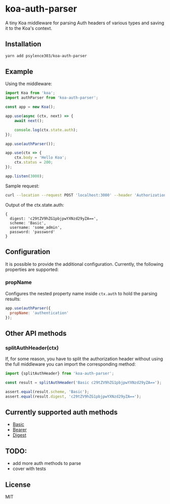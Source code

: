 # koa-auth-parser

A tiny Koa middleware for parsing Auth headers of various types and saving it to the Koa's context.

## Installation

```bash
yarn add psylence303/koa-auth-parser
```

## Example

Using the middleware:

```js
import Koa from 'koa';
import authParser from 'koa-auth-parser';

const app = new Koa();

app.use(async (ctx, next) => {
    await next();

    console.log(ctx.state.auth);
});

app.use(authParser());

app.use(ctx => {
    ctx.body = 'Hello Koa';
    ctx.status = 200;
});

app.listen(3000);
```

Sample request:

```bash
curl --location --request POST 'localhost:3000' --header 'Authorization: Basic c29tZV9hZG1pbjpwYXNzd29yZA=='
```

Output of the ctx.state.auth:

```json5
{
  digest: 'c29tZV9hZG1pbjpwYXNzd29yZA==',
  scheme: 'Basic',
  username: 'some_admin',
  password: 'password'
}
```

## Configuration

It is possible to provide the additional configuration. Currently, the following properties are supported:

### propName

Configures the nested property name inside `ctx.auth` to hold the parsing results:

```js
app.use(authParser({
  propName: 'authentication'
});
```

## Other API methods

### splitAuthHeader(ctx)

If, for some reason, you have to split the authorization header without using the full middleware you can import the corresponding method:

```js
import {splitAuthHeader} from 'koa-auth-parser';

const result = splitAuthHeader('Basic c29tZV9hZG1pbjpwYXNzd29yZA==');

assert.equal(result.scheme, 'Basic');
assert.equal(result.digest, 'c29tZV9hZG1pbjpwYXNzd29yZA==');
```

## Currently supported auth methods

 * [Basic](https://tools.ietf.org/html/rfc7617)
 * [Bearer](https://tools.ietf.org/html/rfc6750)
 * [Digest](https://tools.ietf.org/html/rfc7616)

## TODO:

 * add more auth methods to parse
 * cover with tests

## License

MIT
